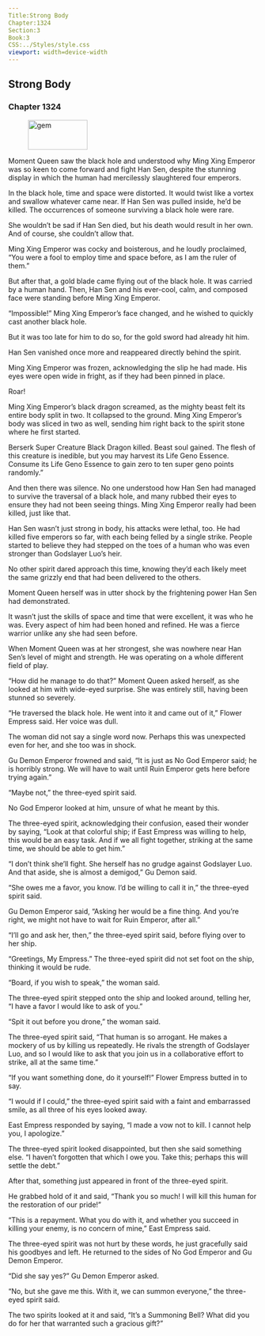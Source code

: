 ```yaml
---
Title:Strong Body 
Chapter:1324 
Section:3 
Book:3 
CSS:../Styles/style.css 
viewport: width=device-width
---
```

  
## Strong Body
### Chapter 1324
  
<figure>
	<img src="../Images/gem.gif" alt="gem" id="gem" width="120" height="60" />
</figure>
  

  
Moment Queen saw the black hole and understood why Ming Xing Emperor was so keen to come forward and fight Han Sen, despite the stunning display in which the human had mercilessly slaughtered four emperors.

In the black hole, time and space were distorted. It would twist like a vortex and swallow whatever came near. If Han Sen was pulled inside, he’d be killed. The occurrences of someone surviving a black hole were rare.

She wouldn’t be sad if Han Sen died, but his death would result in her own. And of course, she couldn’t allow that.

Ming Xing Emperor was cocky and boisterous, and he loudly proclaimed, “You were a fool to employ time and space before, as I am the ruler of them.”

But after that, a gold blade came flying out of the black hole. It was carried by a human hand. Then, Han Sen and his ever-cool, calm, and composed face were standing before Ming Xing Emperor.

“Impossible!” Ming Xing Emperor’s face changed, and he wished to quickly cast another black hole.

But it was too late for him to do so, for the gold sword had already hit him.

Han Sen vanished once more and reappeared directly behind the spirit.

Ming Xing Emperor was frozen, acknowledging the slip he had made. His eyes were open wide in fright, as if they had been pinned in place.

Roar!

Ming Xing Emperor’s black dragon screamed, as the mighty beast felt its entire body split in two. It collapsed to the ground. Ming Xing Emperor’s body was sliced in two as well, sending him right back to the spirit stone where he first started.

Berserk Super Creature Black Dragon killed. Beast soul gained. The flesh of this creature is inedible, but you may harvest its Life Geno Essence. Consume its Life Geno Essence to gain zero to ten super geno points randomly.”

And then there was silence. No one understood how Han Sen had managed to survive the traversal of a black hole, and many rubbed their eyes to ensure they had not been seeing things. Ming Xing Emperor really had been killed, just like that.

Han Sen wasn’t just strong in body, his attacks were lethal, too. He had killed five emperors so far, with each being felled by a single strike. People started to believe they had stepped on the toes of a human who was even stronger than Godslayer Luo’s heir.

No other spirit dared approach this time, knowing they’d each likely meet the same grizzly end that had been delivered to the others.

Moment Queen herself was in utter shock by the frightening power Han Sen had demonstrated.

It wasn’t just the skills of space and time that were excellent, it was who he was. Every aspect of him had been honed and refined. He was a fierce warrior unlike any she had seen before.

When Moment Queen was at her strongest, she was nowhere near Han Sen’s level of might and strength. He was operating on a whole different field of play.

“How did he manage to do that?” Moment Queen asked herself, as she looked at him with wide-eyed surprise. She was entirely still, having been stunned so severely.

“He traversed the black hole. He went into it and came out of it,” Flower Empress said. Her voice was dull.

The woman did not say a single word now. Perhaps this was unexpected even for her, and she too was in shock.

Gu Demon Emperor frowned and said, “It is just as No God Emperor said; he is horribly strong. We will have to wait until Ruin Emperor gets here before trying again.”

“Maybe not,” the three-eyed spirit said.

No God Emperor looked at him, unsure of what he meant by this.

The three-eyed spirit, acknowledging their confusion, eased their wonder by saying, “Look at that colorful ship; if East Empress was willing to help, this would be an easy task. And if we all fight together, striking at the same time, we should be able to get him.”

“I don’t think she’ll fight. She herself has no grudge against Godslayer Luo. And that aside, she is almost a demigod,” Gu Demon said.

“She owes me a favor, you know. I’d be willing to call it in,” the three-eyed spirit said.

Gu Demon Emperor said, “Asking her would be a fine thing. And you’re right, we might not have to wait for Ruin Emperor, after all.”

“I’ll go and ask her, then,” the three-eyed spirit said, before flying over to her ship.

“Greetings, My Empress.” The three-eyed spirit did not set foot on the ship, thinking it would be rude.

“Board, if you wish to speak,” the woman said.

The three-eyed spirit stepped onto the ship and looked around, telling her, “I have a favor I would like to ask of you.”

“Spit it out before you drone,” the woman said.

The three-eyed spirit said, “That human is so arrogant. He makes a mockery of us by killing us repeatedly. He rivals the strength of Godslayer Luo, and so I would like to ask that you join us in a collaborative effort to strike, all at the same time.”

“If you want something done, do it yourself!” Flower Empress butted in to say.

“I would if I could,” the three-eyed spirit said with a faint and embarrassed smile, as all three of his eyes looked away.

East Empress responded by saying, “I made a vow not to kill. I cannot help you, I apologize.”

The three-eyed spirit looked disappointed, but then she said something else. “I haven’t forgotten that which I owe you. Take this; perhaps this will settle the debt.”

After that, something just appeared in front of the three-eyed spirit.

He grabbed hold of it and said, “Thank you so much! I will kill this human for the restoration of our pride!”

“This is a repayment. What you do with it, and whether you succeed in killing your enemy, is no concern of mine,” East Empress said.

The three-eyed spirit was not hurt by these words, he just gracefully said his goodbyes and left. He returned to the sides of No God Emperor and Gu Demon Emperor.

“Did she say yes?” Gu Demon Emperor asked.

“No, but she gave me this. With it, we can summon everyone,” the three-eyed spirit said.

The two spirits looked at it and said, “It’s a Summoning Bell? What did you do for her that warranted such a gracious gift?”
